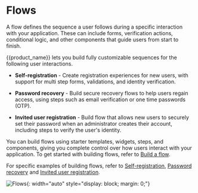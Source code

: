 # Flows

A flow defines the sequence a user follows during a specific interaction with your application. These can include forms, verification actions, conditional logic, and other components that guide users from start to finish.

{{product_name}} lets you build fully customizable sequences for the following user interactions.

- **Self-registration** - Create registration experiences for new users, with support for multi step forms, validations, and identity verification.

- **Password recovery** - Build secure recovery flows to help users regain access, using steps such as email verification or one time passwords (OTP).

- **Invited user registration** - Build flow that allows new users to securely set their password when an administrator creates their account, including steps to verify the user's identity.

You can build flows using starter templates, widgets, steps, and components, giving you complete control over how users interact with your application. To get started with building flows, refer to [Build a flow]({{base_path}}/guides/flows/build-a-flow/).

For specific examples of building flows, refer to [Self-registration]({{base_path}}/guides/flows/self-registration/), [Password recovery]({{base_path}}/guides/flows/password-recovery/) and [Invited user registration]({{base_path}}/guides/flows/invited-user-registration/).

![Flows]({{base_path}}/assets/img/guides/flows/flow-builder-steps.gif){: width="auto" style="display: block; margin: 0;"}

